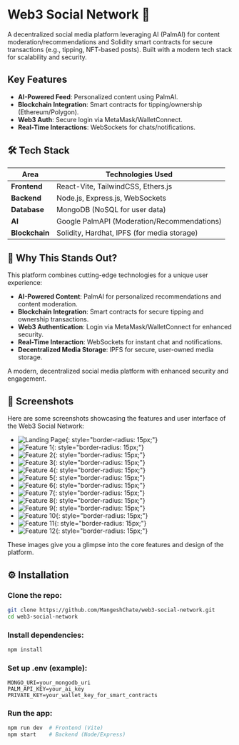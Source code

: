 
# Web3 Social Network 🚀

A decentralized social media platform leveraging AI (PalmAI) for content moderation/recommendations and Solidity smart contracts for secure transactions (e.g., tipping, NFT-based posts). Built with a modern tech stack for scalability and security.

## Key Features

- **AI-Powered Feed**: Personalized content using PalmAI.
- **Blockchain Integration**: Smart contracts for tipping/ownership (Ethereum/Polygon).
- **Web3 Auth**: Secure login via MetaMask/WalletConnect.
- **Real-Time Interactions**: WebSockets for chats/notifications.

## 🛠 Tech Stack

| Area            | Technologies Used                                     |
|-----------------|--------------------------------------------------------|
| **Frontend**    | React-Vite, TailwindCSS, Ethers.js                    |
| **Backend**     | Node.js, Express.js, WebSockets                       |
| **Database**    | MongoDB (NoSQL for user data)                         |
| **AI**          | Google PalmAPI (Moderation/Recommendations)           |
| **Blockchain**  | Solidity, Hardhat, IPFS (for media storage)           |

## 🌟 Why This Stands Out?

This platform combines cutting-edge technologies for a unique user experience:

- **AI-Powered Content**: PalmAI for personalized recommendations and content moderation.
- **Blockchain Integration**: Smart contracts for secure tipping and ownership transactions.
- **Web3 Authentication**: Login via MetaMask/WalletConnect for enhanced security.
- **Real-Time Interaction**: WebSockets for instant chat and notifications.
- **Decentralized Media Storage**: IPFS for secure, user-owned media storage.

A modern, decentralized social media platform with enhanced security and engagement.


## 📸 Screenshots

Here are some screenshots showcasing the features and user interface of the Web3 Social Network:

- ![Landing Page](./landing_page/screenshots/01.png){: style="border-radius: 15px;"}
- ![Feature 1](./landing_page/screenshots/02.png){: style="border-radius: 15px;"}
- ![Feature 2](./landing_page/screenshots/03.png){: style="border-radius: 15px;"}
- ![Feature 3](./landing_page/screenshots/04.png){: style="border-radius: 15px;"}
- ![Feature 4](./landing_page/screenshots/05.png){: style="border-radius: 15px;"}
- ![Feature 5](./landing_page/screenshots/06.png){: style="border-radius: 15px;"}
- ![Feature 6](./landing_page/screenshots/07.png){: style="border-radius: 15px;"}
- ![Feature 7](./landing_page/screenshots/08.png){: style="border-radius: 15px;"}
- ![Feature 8](./landing_page/screenshots/09.png){: style="border-radius: 15px;"}
- ![Feature 9](./landing_page/screenshots/10.png){: style="border-radius: 15px;"}
- ![Feature 10](./landing_page/screenshots/11.png){: style="border-radius: 15px;"}
- ![Feature 11](./landing_page/screenshots/12.png){: style="border-radius: 15px;"}
- ![Feature 12](./landing_page/screenshots/13.png){: style="border-radius: 15px;"}

These images give you a glimpse into the core features and design of the platform.


## ⚙️ Installation

### Clone the repo:

```bash
git clone https://github.com/MangeshChate/web3-social-network.git
cd web3-social-network
```

### Install dependencies:

```bash
npm install
```

### Set up .env (example):

```env
MONGO_URI=your_mongodb_uri  
PALM_API_KEY=your_ai_key  
PRIVATE_KEY=your_wallet_key_for_smart_contracts
```

### Run the app:

```bash
npm run dev  # Frontend (Vite)
npm start    # Backend (Node/Express)
```


